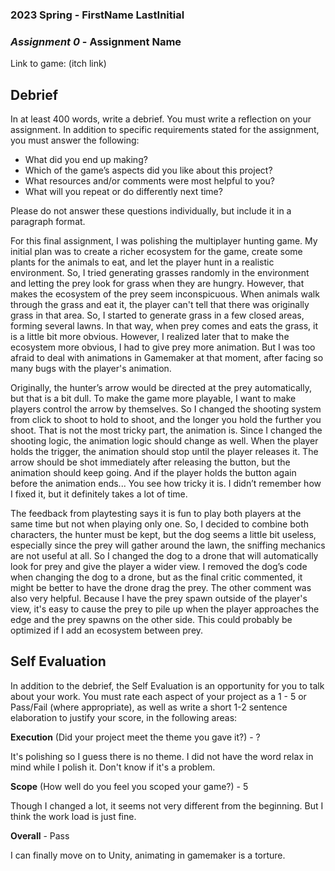 ### **2023 Spring** - FirstName LastInitial
### *Assignment 0* - Assignment Name
Link to game: (itch link)


## **Debrief**
In at least 400 words, write a debrief. You must write a reflection on your assignment. In addition to specific requirements stated for the assignment, you must answer the following:

- What did you end up making?
- Which of the game’s aspects did you like about this project?
- What resources and/or comments were most helpful to you?
- What will you repeat or do differently next time?

Please do not answer these questions individually, but include it in a paragraph format.

For this final assignment, I was polishing the multiplayer hunting game. My initial plan was to create a richer ecosystem for the game, create some plants for the animals to eat, and let the player hunt in a realistic environment. So, I tried generating grasses randomly in the environment and letting the prey look for grass when they are hungry. However, that makes the ecosystem of the prey seem inconspicuous. When animals walk through the grass and eat it, the player can't tell that there was originally grass in that area. So, I started to generate grass in a few closed areas, forming several lawns. In that way, when prey comes and eats the grass, it is a little bit more obvious. However, I realized later that to make the ecosystem more obvious, I had to give prey more animation. But I was too afraid to deal with animations in Gamemaker at that moment, after facing so many bugs with the player's animation.

Originally, the hunter’s arrow would be directed at the prey automatically, but that is a bit dull. To make the game more playable, I want to make players control the arrow by themselves. So I changed the shooting system from click to shoot to hold to shoot, and the longer you hold the further you shoot. That is not the most tricky part, the animation is. Since I changed the shooting logic, the animation logic should change as well. When the player holds the trigger, the animation should stop until the player releases it. The arrow should be shot immediately after releasing the button, but the animation should keep going. And if the player holds the button again before the animation ends... You see how tricky it is. I didn’t remember how I fixed it, but it definitely takes a lot of time.

The feedback from playtesting says it is fun to play both players at the same time but not when playing only one. So, I decided to combine both characters, the hunter must be kept, but the dog seems a little bit useless, especially since the prey will gather around the lawn, the sniffing mechanics are not useful at all. So I changed the dog to a drone that will automatically look for prey and give the player a wider view. I removed the dog’s code when changing the dog to a drone, but as the final critic commented, it might be better to have the drone drag the prey. The other comment was also very helpful. Because I have the prey spawn outside of the player's view, it's easy to cause the prey to pile up when the player approaches the edge and the prey spawns on the other side. This could probably be optimized if I add an ecosystem between prey.


	
## **Self Evaluation**
In addition to the debrief, the Self Evaluation is an opportunity for you to talk about your work. You must rate each aspect of your project as a 1 - 5 or Pass/Fail (where appropriate), as well as write a short 1-2 sentence elaboration to justify your score, in the following areas:


**Execution** (Did your project meet the theme you gave it?) - ?

It's polishing so I guess there is no theme. I did not have the word relax in mind while I polish it. Don't know if it's a problem.

**Scope** (How well do you feel you scoped your game?) - 5

Though I changed a lot, it seems not very different from the beginning. But I think the work load is just fine.



**Overall** - Pass

I can finally move on to Unity, animating in gamemaker is a torture.